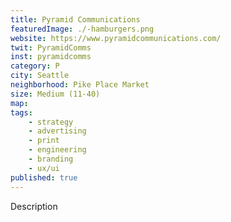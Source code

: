 ```yaml
---
title: Pyramid Communications
featuredImage: ./-hamburgers.png
website: https://www.pyramidcommunications.com/
twit: PyramidComms
inst: pyramidcomms
category: P
city: Seattle
neighborhood: Pike Place Market
size: Medium (11-40)
map: 
tags:
    - strategy
    - advertising
    - print
    - engineering
    - branding
    - ux/ui
published: true
---
```


Description

